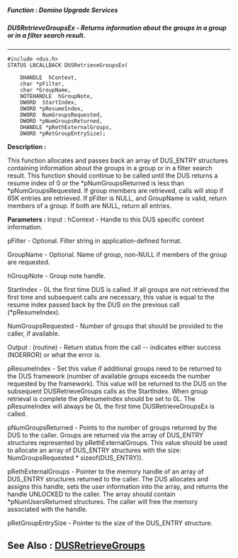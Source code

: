 ##### Function : Domino Upgrade Services
##### DUSRetrieveGroupsEx - Returns information about the groups in a group or in a filter search result.
---
```
#include <dus.h>
STATUS LNCALLBACK DUSRetrieveGroupsEx(

	DHANDLE  hContext,
	char *pFilter,
	char *GroupName,
	NOTEHANDLE  hGroupNote,
	DWORD  StartIndex,
	DWORD *pResumeIndex,
	DWORD  NumGroupsRequested,
	DWORD *pNumGroupsReturned,
	DHANDLE *pRethExternalGroups,
	DWORD *pRetGroupEntrySize);
```
**Description :**

This function allocates and passes back an array of DUS_ENTRY structures 
containing information about the groups in a group or in a filter search 
result.  This function should continue to be called until the DUS returns a 
resume index of 0 or the *pNumGroupsReturned is less than 
*pNumGroupsRequested.  If group members are retrieved, calls will stop if 65K 
entries are retrieved.  If pFilter is NULL, and GroupName is valid, return 
members of a group.  If both are NULL, return all entries.

**Parameters :**
Input :
hContext  -  Handle to this DUS specific context information.

pFilter  -  Optional.  Filter string in application-defined format.

GroupName  -  Optional.  Name of group, non-NULL if members of the group are requested.

hGroupNote  -  Group note handle.

StartIndex  -  0L the first time DUS is called.  If all groups are not retrieved the first time and subsequent calls are necessary, this value is equal to the resume index passed back by the DUS on the previous call (*pResumeIndex).

NumGroupsRequested  -  Number of groups that should be provided to the caller, if available.

Output :
(routine)  -  Return status from the call -- indicates either success (NOERROR) or what the error is.


pResumeIndex  -   Set this value if additional groups need to be returned to the DUS framework (number of available groups exceeds the number requested by the framework).  This value will be returned to the DUS on the subsequent DUSRetrieveGroups calls as the StartIndex.  When group retrieval is complete the pResumeIndex should be set to 0L.  The pResumeIndex will always be 0L the first time DUSRetrieveGroupsEx is called.

pNumGroupsReturned  -  Points to the number of groups returned by the DUS to the caller.  Groups are returned via the array of DUS_ENTRY structures represented by pRethExternalGroups.  This value should be used to allocate an array of DUS_ENTRY structures with the size:   NumGroupsRequested *  sizeof(DUS_ENTRY)).

pRethExternalGroups  -  Pointer to the memory handle  of an array of DUS_ENTRY structures returned to the caller.  The DUS allocates and assigns this handle, sets the user information into the array, and returns the handle UNLOCKED to the caller.  The array should contain *pNumUsersReturned structures.  The caller will free the memory associated with the handle.

pRetGroupEntrySize  -  Pointer to the size of the DUS_ENTRY structure.


**See Also :**
[DUSRetrieveGroups](/reference/Func/DUSRetrieveGroups)
---
